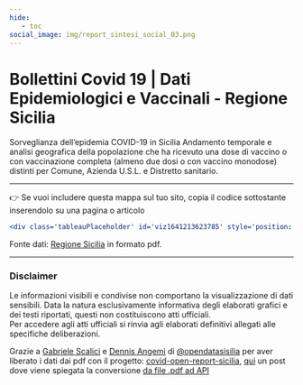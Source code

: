 ```yaml
---
hide:
   - toc
social_image: img/report_sintesi_social_03.png  
---
```

# Bollettini Covid 19 | Dati Epidemiologici e Vaccinali - Regione Sicilia
Sorveglianza dell’epidemia COVID-19 in Sicilia
Andamento temporale e analisi geografica della popolazione che ha ricevuto  una dose di vaccino o con vaccinazione completa (almeno due dosi o con vaccino monodose) distinti per Comune, Azienda U.S.L. e Distretto sanitario.


<body> 
<div class='tableauPlaceholder' id='viz1641213623785' style='position: relative'><object class='tableauViz'  style='display:none;'><param name='host_url' value='https%3A%2F%2Fpublic.tableau.com%2F' /> <param name='embed_code_version' value='3' /> <param name='site_root' value='' /><param name='name' value='DASOE_Bollettini_settimanali_covid19&#47;Sintesi' /><param name='tabs' value='no' /><param name='toolbar' value='yes' /><param name='animate_transition' value='yes' /><param name='display_static_image' value='yes' /><param name='display_spinner' value='yes' /><param name='display_overlay' value='yes' /><param name='display_count' value='yes' /><param name='language' value='it-IT' /><param name='filter' value='publish=yes' /></object></div>                <script type='text/javascript'>                    var divElement = document.getElementById('viz1641213623785');                    var vizElement = divElement.getElementsByTagName('object')[0];                    if ( divElement.offsetWidth > 800 ) { vizElement.style.width='950px';vizElement.style.height='2527px';} else if ( divElement.offsetWidth > 500 ) { vizElement.style.width='950px';vizElement.style.height='2527px';} else { vizElement.style.width='100%';vizElement.style.height='4677px';}                     var scriptElement = document.createElement('script');                    scriptElement.src = 'https://public.tableau.com/javascripts/api/viz_v1.js';                    vizElement.parentNode.insertBefore(scriptElement, vizElement);                </script>
</body>

<hr>

👉 Se vuoi includere questa mappa sul tuo sito, copia il codice sottostante inserendolo su una pagina o articolo


``` yaml
<div class='tableauPlaceholder' id='viz1641213623785' style='position: relative'><object class='tableauViz'  style='display:none;'><param name='host_url' value='https%3A%2F%2Fpublic.tableau.com%2F' /> <param name='embed_code_version' value='3' /> <param name='site_root' value='' /><param name='name' value='DASOE_Bollettini_settimanali_covid19&#47;Sintesi' /><param name='tabs' value='no' /><param name='toolbar' value='yes' /><param name='animate_transition' value='yes' /><param name='display_static_image' value='yes' /><param name='display_spinner' value='yes' /><param name='display_overlay' value='yes' /><param name='display_count' value='yes' /><param name='language' value='it-IT' /><param name='filter' value='publish=yes' /></object></div>                <script type='text/javascript'>                    var divElement = document.getElementById('viz1641213623785');                    var vizElement = divElement.getElementsByTagName('object')[0];                    if ( divElement.offsetWidth > 800 ) { vizElement.style.width='950px';vizElement.style.height='2527px';} else if ( divElement.offsetWidth > 500 ) { vizElement.style.width='950px';vizElement.style.height='2527px';} else { vizElement.style.width='100%';vizElement.style.height='4677px';}                     var scriptElement = document.createElement('script');                    scriptElement.src = 'https://public.tableau.com/javascripts/api/viz_v1.js';                    vizElement.parentNode.insertBefore(scriptElement, vizElement);                </script>
```


Fonte dati: <a href="https://www.regione.sicilia.it/la-regione-informa" target="_blank"> Regione Sicilia</a> in formato pdf.

<hr>

### Disclaimer
Le informazioni visibili e condivise non comportano la visualizzazione di dati sensibili. Data la natura esclusivamente informativa degli elaborati grafici e dei testi riportati, questi non costituiscono atti ufficiali. <br>Per accedere agli atti ufficiali si rinvia agli elaborati definitivi allegati alle specifiche deliberazioni.

Grazie a [Gabriele Scalici](https://twitter.com/GabArcangelo) e [Dennis Angemi](https://twitter.com/DennisAngemi) di [@opendatasisilia](https://twitter.com/opendatasicilia) per aver liberato i dati dai pdf con il progetto: [covid-open-report-sicilia](https://github.com/opendatasicilia/covid-open-report-sicilia), [qui](https://opendatasicilia.it/2021/12/31/da-pdf-ad-api-come-abbiamo-liberato-i-dati-covid-comunali/) un post dove viene spiegata la conversione [da file .pdf ad API](https://opendatasicilia.it/2021/12/31/da-pdf-ad-api-come-abbiamo-liberato-i-dati-covid-comunali/)


 

